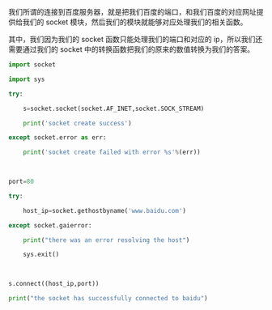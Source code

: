 我们所谓的连接到百度服务器，就是把我们百度的端口，和我们百度的对应网址提供给我们的 socket 模块，然后我们的模块就能够对应处理我们的相关函数。

其中，我们因为我们的 socket 函数只能处理我们的端口和对应的 ip，所以我们还需要通过我们的 socket 中的转换函数把我们的原来的数值转换为我们的答案。

```python
import socket

import sys

try:

    s=socket.socket(socket.AF_INET,socket.SOCK_STREAM)

    print('socket create success')

except socket.error as err:

    print('socket create failed with error %s'%(err))

  

port=80

try:

    host_ip=socket.gethostbyname('www.baidu.com')

except socket.gaierror:

    print("there was an error resolving the host")

    sys.exit()

  

s.connect((host_ip,port))

print("the socket has successfully connected to baidu")
```